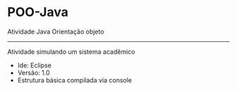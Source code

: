 # POO-Java
 Atividade Java Orientação objeto
 ***
Atividade simulando um sistema acadêmico 

* Ide: Eclipse 
* Versão: 1.0 
* Estrutura básica compilada via console
